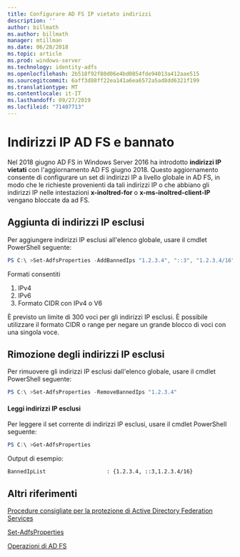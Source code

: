 ```yaml
---
title: Configurare AD FS IP vietato indirizzi
description: ''
author: billmath
ms.author: billmath
manager: mtillman
ms.date: 06/28/2018
ms.topic: article
ms.prod: windows-server
ms.technology: identity-adfs
ms.openlocfilehash: 2b518f92f80d06e4bd0854fde94013a412aae515
ms.sourcegitcommit: 6aff3d88ff22ea141a6ea6572a5ad8dd6321f199
ms.translationtype: MT
ms.contentlocale: it-IT
ms.lasthandoff: 09/27/2019
ms.locfileid: "71407713"
---
```

# <a name="ad-fs-and-banned-ip-addresses"></a>Indirizzi IP AD FS e bannato


Nel 2018 giugno AD FS in Windows Server 2016 ha introdotto **indirizzi IP vietati** con l'aggiornamento AD FS giugno 2018.  Questo aggiornamento consente di configurare un set di indirizzi IP a livello globale in AD FS, in modo che le richieste provenienti da tali indirizzi IP o che abbiano gli indirizzi IP nelle intestazioni **x-inoltred-for** o **x-ms-inoltred-client-IP** vengano bloccate da ad FS.

## <a name="adding-banned-ips"></a>Aggiunta di indirizzi IP esclusi
Per aggiungere indirizzi IP esclusi all'elenco globale, usare il cmdlet PowerShell seguente:

``` powershell
PS C:\ >Set-AdfsProperties -AddBannedIps "1.2.3.4", "::3", "1.2.3.4/16"
```

Formati consentiti

1.  IPv4
2.  IPv6
3.  Formato CIDR con IPv4 o V6

È previsto un limite di 300 voci per gli indirizzi IP esclusi. È possibile utilizzare il formato CIDR o range per negare un grande blocco di voci con una singola voce.

## <a name="removing-banned-ips"></a>Rimozione degli indirizzi IP esclusi
Per rimuovere gli indirizzi IP esclusi dall'elenco globale, usare il cmdlet PowerShell seguente:

``` powershell
PS C:\ >Set-AdfsProperties -RemoveBannedIps "1.2.3.4"
```

#### <a name="read-banned-ips"></a>Leggi indirizzi IP esclusi
Per leggere il set corrente di indirizzi IP esclusi, usare il cmdlet PowerShell seguente:

``` powershell
PS C:\ >Get-AdfsProperties 
```

Output di esempio:

```
BannedIpList                   : {1.2.3.4, ::3,1.2.3.4/16}
```



## <a name="additional-references"></a>Altri riferimenti  
[Procedure consigliate per la protezione di Active Directory Federation Services](../../ad-fs/deployment/best-practices-securing-ad-fs.md)

[Set-AdfsProperties](https://technet.microsoft.com/itpro/powershell/windows/adfs/set-adfsproperties)

[Operazioni di AD FS](../../ad-fs/AD-FS-2016-Operations.md)
